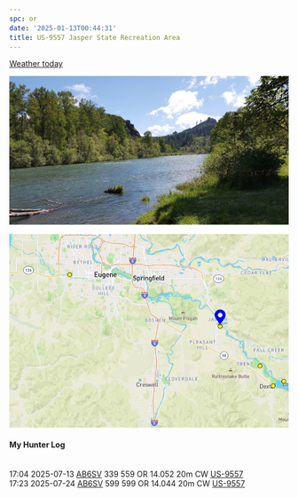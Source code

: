 ```yaml
---
spc: or
date: '2025-01-13T00:44:31'
title: US-9557 Jasper State Recreation Area
---
```


[Weather today](https://weawow.com/c10371478)

![pasted_image001.png](/static/pasted_image001_0122.png)

![pasted_image.png](/static/pasted_image_0143.png)


#### My Hunter Log

<BR>17:04	2025-07-13	[AB6SV](https://qrz.com/db/AB6SV)	339	559	OR	14.052	20m	CW	[US-9557](https://pota.app/#/park/US-9557)
<BR>17:23	2025-07-24	[AB6SV](https://qrz.com/db/AB6SV)	599	599	OR	14.044	20m	CW	[US-9557](https://pota.app/#/park/US-9557)